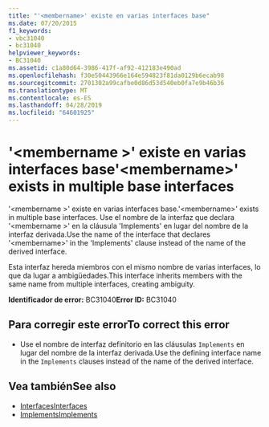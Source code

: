```yaml
---
title: "'<membername>' existe en varias interfaces base"
ms.date: 07/20/2015
f1_keywords:
- vbc31040
- bc31040
helpviewer_keywords:
- BC31040
ms.assetid: c1a80d64-3986-417f-af92-412183e490ad
ms.openlocfilehash: f30e50443966e164e594823f81da0129b6ecab98
ms.sourcegitcommit: 2701302a99cafbe0d86d53d540eb0fa7e9b46b36
ms.translationtype: MT
ms.contentlocale: es-ES
ms.lasthandoff: 04/28/2019
ms.locfileid: "64601925"
---
```

# <a name="membername-exists-in-multiple-base-interfaces"></a><span data-ttu-id="b2046-102">'\<membername >' existe en varias interfaces base</span><span class="sxs-lookup"><span data-stu-id="b2046-102">'\<membername>' exists in multiple base interfaces</span></span>
<span data-ttu-id="b2046-103">'\<membername >' existe en varias interfaces base.</span><span class="sxs-lookup"><span data-stu-id="b2046-103">'\<membername>' exists in multiple base interfaces.</span></span> <span data-ttu-id="b2046-104">Use el nombre de la interfaz que declara '\<membername >' en la cláusula 'Implements' en lugar del nombre de la interfaz derivada.</span><span class="sxs-lookup"><span data-stu-id="b2046-104">Use the name of the interface that declares '\<membername>' in the 'Implements' clause instead of the name of the derived interface.</span></span>  
  
 <span data-ttu-id="b2046-105">Esta interfaz hereda miembros con el mismo nombre de varias interfaces, lo que da lugar a ambigüedades.</span><span class="sxs-lookup"><span data-stu-id="b2046-105">This interface inherits members with the same name from multiple interfaces, creating ambiguity.</span></span>  
  
 <span data-ttu-id="b2046-106">**Identificador de error:** BC31040</span><span class="sxs-lookup"><span data-stu-id="b2046-106">**Error ID:** BC31040</span></span>  
  
## <a name="to-correct-this-error"></a><span data-ttu-id="b2046-107">Para corregir este error</span><span class="sxs-lookup"><span data-stu-id="b2046-107">To correct this error</span></span>  
  
- <span data-ttu-id="b2046-108">Use el nombre de interfaz definitorio en las cláusulas `Implements` en lugar del nombre de la interfaz derivada.</span><span class="sxs-lookup"><span data-stu-id="b2046-108">Use the defining interface name in the `Implements` clauses instead of the name of the derived interface.</span></span>  
  
## <a name="see-also"></a><span data-ttu-id="b2046-109">Vea también</span><span class="sxs-lookup"><span data-stu-id="b2046-109">See also</span></span>

- [<span data-ttu-id="b2046-110">Interfaces</span><span class="sxs-lookup"><span data-stu-id="b2046-110">Interfaces</span></span>](../../visual-basic/programming-guide/language-features/interfaces/index.md)
- [<span data-ttu-id="b2046-111">Implements</span><span class="sxs-lookup"><span data-stu-id="b2046-111">Implements</span></span>](../../visual-basic/language-reference/statements/implements-clause.md)

